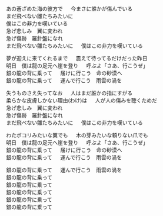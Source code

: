 あの蒼ざめた海の彼方で  　
今まさに誰かが傷んでいる  
まだ飛べない雛たちみたいに  　  
僕はこの非力を嘆いている    
急げ悲しみ　翼に変われ  
急げ傷跡　羅針盤になれ    
まだ飛べない雛たちみたいに  　
僕はこの非力を嘆いている  

夢が迎えに来てくれるまで  　
震えて待ってるだけだった昨日  
明日　僕は龍の足元へ崖を登り  　
呼ぶよ「さあ、行こうぜ」  
銀の龍の背に乗って  　
届けに行こう　命の砂漠へ  
銀の龍の背に乗って  　
運んで行こう　雨雲の渦を  

失うものさえ失ってなお  　
人はまだ誰かの指にすがる  
柔らかな皮膚しかない理由(わけ)は  　
人が人の傷みを聴くためだ  
急げ悲しみ　翼に変われ  
急げ傷跡　羅針盤になれ  
まだ飛べない雛たちみたいに  　
僕はこの非力を嘆いている  

わたボコリみたいな翼でも  　
木の芽みたいな頼りない爪でも  
明日　僕は龍の足元へ崖を登り  　
呼ぶよ「さあ、行こうぜ」  
銀の龍の背に乗って  　
届けに行こう　命の砂漠へ  
銀の龍の背に乗って  　
運んで行こう　雨雲の渦を  

銀の龍の背に乗って  　
運んで行こう　雨雲の渦を  
銀の龍の背に乗って  
銀の龍の背に乗って  
銀の龍の背に乗って  
銀の龍の背に乗って  
銀の龍の背に乗って  
